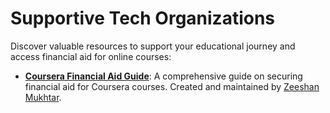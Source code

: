 # Supportive Tech Organizations

Discover valuable resources to support your educational journey and access financial aid for online courses:

- **[Coursera Financial Aid Guide](https://github.com/ZeeshanMukhtar1/Coursera-Financial-Aid-Application)**: A comprehensive guide on securing financial aid for Coursera courses. Created and maintained by [Zeeshan Mukhtar](https://www.linkedin.com/in/zeeshanmukhtar1/).
